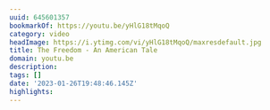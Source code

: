```yaml
---
uuid: 645601357
bookmarkOf: https://youtu.be/yHlG18tMqoQ
category: video
headImage: https://i.ytimg.com/vi/yHlG18tMqoQ/maxresdefault.jpg
title: The Freedom - An American Tale
domain: youtu.be
description: 
tags: []
date: '2023-01-26T19:48:46.145Z'
highlights: 
---
```



